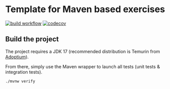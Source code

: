 # Template for Maven based exercises

[![build workflow](https://github.com/judiwiski/web_app_spring_training/actions/workflows/build.yml/badge.svg)](https://github.com/judiwiski/web_app_spring_training)
[![codecov](https://codecov.io/gh/lernejo/maven_starter_template/branch/main/graph/badge.svg)](https://codecov.io/gh/lernejo/maven_starter_template)

## Build the project

The project requires a JDK 17 (recommended distribution is Temurin from [Adoptium](https://adoptium.net/)).

From there, simply use the Maven wrapper to launch all tests (unit tests & integration tests).

`./mvnw verify`
